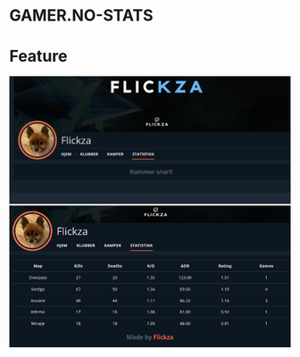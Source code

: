 # GAMER.NO-STATS
# Feature
![From this](/assets/screenshots/Screenshot_2.png "Before")
![To this](/assets/screenshots/Screenshot_1.png "After")
